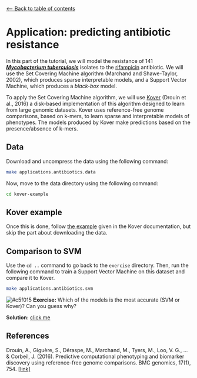 <a href="../../#table-of-contents"><-- Back to table of contents</a>

# Application: predicting antibiotic resistance

In this part of the tutorial, we will model the resistance of 141 [***Mycobacterium tuberculosis***](https://en.wikipedia.org/wiki/Mycobacterium_tuberculosis) isolates to the [rifampicin](https://en.wikipedia.org/wiki/Rifampicin) antibiotic. We will use the Set Covering Machine algorithm (Marchand and Shawe-Taylor, 2002), which produces sparse interpretable models, and a Support Vector Machine, which produces a *black-box* model.

To apply the Set Covering Machine algorithm, we will use [Kover](https://github.com/aldro61/kover/) (Drouin et al., 2016) a disk-based implementation of this algorithm designed to learn from large genomic datasets. Kover uses reference-free genome comparisons, based on k-mers, to learn sparse and interpretable models of phenotypes. The models produced by Kover make predictions based on the presence/absence of k-mers. 

## Data

Download and uncompress the data using the following command:

```bash
make applications.antibiotics.data
```

Now, move to the data directory using the following command:

```bash
cd kover-example
```

## Kover example

Once this is done, follow [the example](http://aldro61.github.io/kover/doc_example.html) given in the Kover documentation, but skip the part about downloading the data.

## Comparison to SVM

Use the `cd ..` command to go back to the `exercise` directory. Then, run the following command to train a Support Vector Machine on this dataset and compare it to Kover.

```bash
make applications.antibiotics.svm
```

![#c5f015](https://placehold.it/15/c5f015/000000?text=+) **Exercise:** Which of the models is the most accurate (SVM or Kover)? Can you guess why?

**Solution:** [click me](./solutions/why_scm_better_svm/)


## References

Drouin, A., Giguère, S., Déraspe, M., Marchand, M., Tyers, M., Loo, V. G., ... & Corbeil, J. (2016). Predictive computational phenotyping and biomarker discovery using reference-free genome comparisons. BMC genomics, 17(1), 754. [[link]](https://bmcgenomics.biomedcentral.com/articles/10.1186/s12864-016-2889-6)
